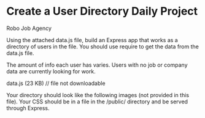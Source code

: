 # Create a User Directory Daily Project 

Robo Job Agency

Using the attached data.js file, build an Express app that works as a directory of users in the file. You should use require to get the data from the data.js file.

The amount of info each user has varies. Users with no job or company data are currently looking for work.

data.js (23 KB) // file not downloadable

Your directory should look like the following images (not provided in this file). Your CSS should be in a file in the /public/ directory and be served through Express.
